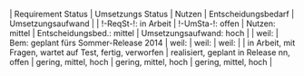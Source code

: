 | Requirement Status | Umsetzungs Status | Nutzen | Entscheidungsbedarf | Umsetzungsaufwand |
| !-ReqSt-!: in Arbeit | !-UmSta-!: offen | Nutzen: mittel | Entscheidungsbed.: mittel | Umsetzungsaufwand: hoch |
| weil: | Bem: geplant fürs Sommer-Release 2014 | weil: | weil: | weil: |
| in Arbeit, mit Fragen, wartet auf Test, fertig, verworfen | realisiert, geplant in Release nn, offen | gering, mittel, hoch | gering, mittel, hoch | gering, mittel, hoch |
